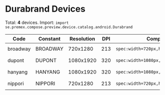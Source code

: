 # Durabrand Devices

Total: **4** devices. Import: `import se.premex.compose.preview.device.catalog.android.Durabrand`

| Code | Constant | Resolution | DPI | Compose Spec | Preview Usage |
|------|----------|------------|-----|-------------|---------------|
| broadway | BROADWAY | 720x1280 | 213 | `spec:width=720px,height=1280px,dpi=213` | `@Preview(device = Durabrand.BROADWAY)` |
| dupont | DUPONT | 1080x1920 | 320 | `spec:width=1080px,height=1920px,dpi=320` | `@Preview(device = Durabrand.DUPONT)` |
| hanyang | HANYANG | 1080x1920 | 320 | `spec:width=1080px,height=1920px,dpi=320` | `@Preview(device = Durabrand.HANYANG)` |
| nippori | NIPPORI | 720x1280 | 213 | `spec:width=720px,height=1280px,dpi=213` | `@Preview(device = Durabrand.NIPPORI)` |

<!-- Generated automatically. Do not edit manually. -->
